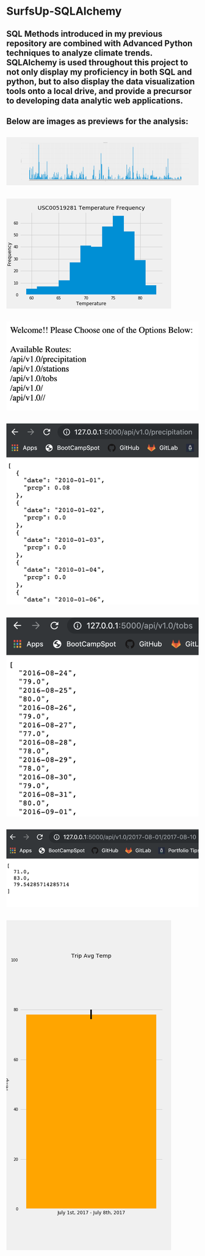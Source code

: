 # SurfsUp-SQLAlchemy

SQL Methods introduced in my previous repository are combined with Advanced Python techniques to analyze climate trends. SQLAlchemy is used throughout this project to not only display my proficiency in both SQL and python, but to also display the data visualization tools onto a local drive, and provide a precursor to developing data analytic web applications. 
--------------------------------------------------------------------------------
Below are images as previews for the analysis:
--------------------------------------------------------------------------------
![](Figures/precvsdate.png)
--------------------------------------------------------------------------------
![](Figures/tempfrequency.png)
--------------------------------------------------------------------------------
![](App_Images/app1.png)
--------------------------------------------------------------------------------
![](App_Images/app2.png)
--------------------------------------------------------------------------------
![](App_Images/app3.png)
--------------------------------------------------------------------------------
![](App_Images/app4.png)
--------------------------------------------------------------------------------
![](Figures/tripavgtemp.png)
--------------------------------------------------------------------------------
